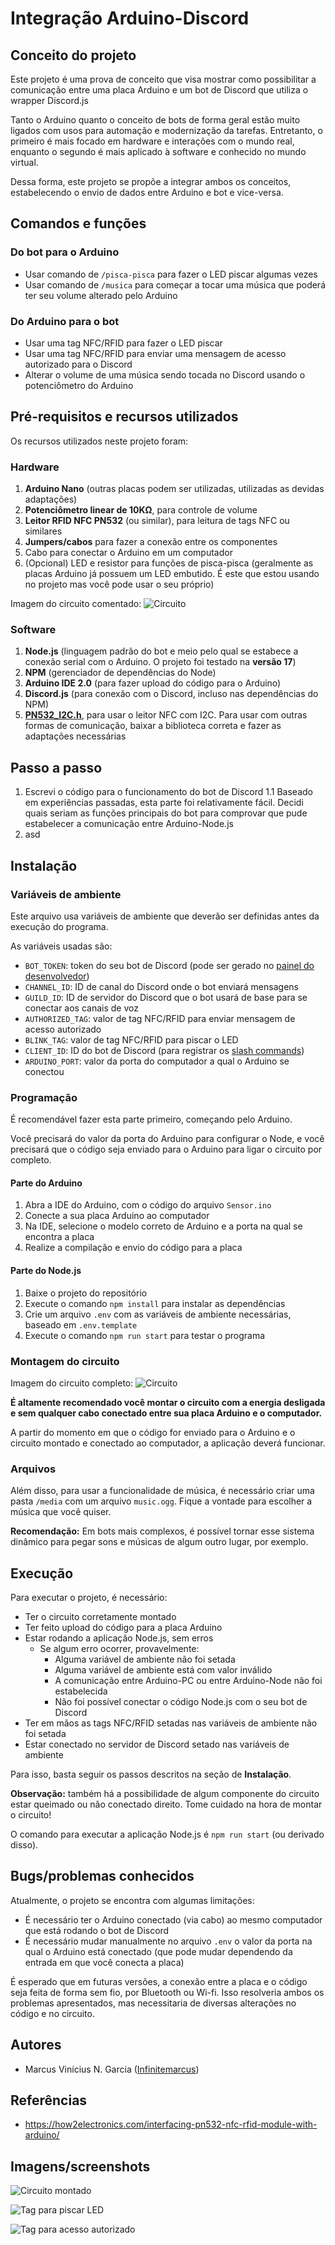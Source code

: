 # Integração Arduino-Discord

## Conceito do projeto
Este projeto é uma prova de conceito que visa mostrar como possibilitar a comunicação entre uma placa Arduino e um bot de Discord que utiliza o wrapper Discord.js

Tanto o Arduino quanto o conceito de bots de forma geral estão muito ligados com usos para automação e modernização da tarefas. Entretanto, o primeiro é mais focado em hardware e interações com o mundo real, enquanto o segundo é mais aplicado à software e conhecido no mundo virtual.

Dessa forma, este projeto se propõe a integrar ambos os conceitos, estabelecendo o envio de dados entre Arduino e bot e vice-versa.

## Comandos e funções
### Do bot para o Arduino
- Usar comando de `/pisca-pisca` para fazer o LED piscar algumas vezes
- Usar comando de `/musica` para começar a tocar uma música que poderá ter seu volume alterado pelo Arduino

### Do Arduino para o bot
- Usar uma tag NFC/RFID para fazer o LED piscar
- Usar uma tag NFC/RFID para enviar uma mensagem de acesso autorizado para o Discord
- Alterar o volume de uma música sendo tocada no Discord usando o potenciômetro do Arduino

## Pré-requisitos e recursos utilizados
Os recursos utilizados neste projeto foram:

### Hardware
1. **Arduino Nano** (outras placas podem ser utilizadas, utilizadas as devidas adaptações)
2. **Potenciômetro linear de 10KΩ**, para controle de volume
3. **Leitor RFID NFC PN532** (ou similar), para leitura de tags NFC ou similares
4. **Jumpers/cabos** para fazer a conexão entre os componentes
5. Cabo para conectar o Arduino em um computador
6. (Opcional) LED e resistor para funções de pisca-pisca (geralmente as placas Arduino já possuem um LED embutido. É este que estou usando no projeto mas você pode usar o seu próprio)

Imagem do circuito comentado:
![Circuito](https://github.com/InfiniteMarcus/Arduino-Discord-Integration/blob/main/docs/circuito_comentado.png)

### Software
1. **Node.js** (linguagem padrão do bot e meio pelo qual se estabece a conexão serial com o Arduino. O projeto foi testado na **versão 17**)
2. **NPM** (gerenciador de dependências do Node)
3. **Arduino IDE 2.0** (para fazer upload do código para o Arduino)
4. **Discord.js** (para conexão com o Discord, incluso nas dependências do NPM)
5. **[PN532_I2C.h](https://github.com/elechouse/PN532/tree/PN532_HSU/PN532_I2C)**, para usar o leitor NFC com I2C. Para usar com outras formas de comunicação, baixar a biblioteca correta e fazer as adaptações necessárias
  
## Passo a passo
1. Escrevi o código para o funcionamento do bot de Discord
  1.1 Baseado em experiências passadas, esta parte foi relativamente fácil. Decidi quais seriam as funções principais do bot para comprovar que pude estabelecer a comunicação entre Arduino-Node.js
2. asd

## Instalação

### Variáveis de ambiente
Este arquivo usa variáveis de ambiente que deverão ser definidas antes da execução do programa.

As variáveis usadas são:
- `BOT_TOKEN`: token do seu bot de Discord (pode ser gerado no [painel do desenvolvedor](https://discord.com/developers/applications))
- `CHANNEL_ID`: ID de canal do Discord onde o bot enviará mensagens
- `GUILD_ID`: ID de servidor do Discord que o bot usará de base para se conectar aos canais de voz
- `AUTHORIZED_TAG`: valor de tag NFC/RFID para enviar mensagem de acesso autorizado
- `BLINK_TAG`: valor de tag NFC/RFID para piscar o LED
- `CLIENT_ID`: ID do bot de Discord (para registrar os [slash commands](https://discordjs.guide/interactions/slash-commands.html))
- `ARDUINO_PORT`: valor da porta do computador a qual o Arduino se conectou


### Programação

É recomendável fazer esta parte primeiro, começando pelo Arduino. 

Você precisará do valor da porta do Arduino para configurar o Node, e você precisará que o código seja enviado para o Arduino para ligar o circuito por completo.

#### Parte do Arduino
1. Abra a IDE do Arduino, com o código do arquivo `Sensor.ino`
2. Conecte a sua placa Arduino ao computador
3. Na IDE, selecione o modelo correto de Arduino e a porta na qual se encontra a placa
4. Realize a compilação e envio do código para a placa

#### Parte do Node.js
1. Baixe o projeto do repositório
2. Execute o comando `npm install` para instalar as dependências
3. Crie um arquivo `.env` com as variáveis de ambiente necessárias, baseado em `.env.template`
4. Execute o comando `npm run start` para testar o programa

### Montagem do circuito

Imagem do circuito completo:
![Circuito](https://github.com/InfiniteMarcus/Arduino-Discord-Integration/blob/main/docs/circuito.png)

**É altamente recomendado você montar o circuito com a energia desligada e sem qualquer cabo conectado entre sua placa Arduino e o computador.**

A partir do momento em que o código for enviado para o Arduino e o circuito montado e conectado ao computador, a aplicação deverá funcionar.

### Arquivos

Além disso, para usar a funcionalidade de música, é necessário criar uma pasta `/media` com um arquivo `music.ogg`. Fique a vontade para escolher a música que você quiser.

**Recomendação:** Em bots mais complexos, é possível tornar esse sistema dinâmico para pegar sons e músicas de algum outro lugar, por exemplo.

## Execução
Para executar o projeto, é necessário:
- Ter o circuito corretamente montado
- Ter feito upload do código para a placa Arduino
- Estar rodando a aplicação Node.js, sem erros
  - Se algum erro ocorrer, provavelmente:
    - Alguma variável de ambiente não foi setada
    - Alguma variável de ambiente está com valor inválido
    - A comunicação entre Arduino-PC ou entre Arduino-Node não foi estabelecida
    - Não foi possível conectar o código Node.js com o seu bot de Discord
- Ter em mãos as tags NFC/RFID setadas nas variáveis de ambiente não foi setada
- Estar conectado no servidor de Discord setado nas variáveis de ambiente

Para isso, basta seguir os passos descritos na seção de **Instalação**.

**Observação:** também há a possibilidade de algum componente do circuito estar queimado ou não conectado direito. Tome cuidado na hora de montar o circuito!

O comando para executar a aplicação Node.js é `npm run start` (ou derivado disso).

## Bugs/problemas conhecidos

Atualmente, o projeto se encontra com algumas limitações:
- É necessário ter o Arduino conectado (via cabo) ao mesmo computador que está rodando o bot de Discord
- É necessário mudar manualmente no arquivo `.env` o valor da porta na qual o Arduino está conectado (que pode mudar dependendo da entrada em que você conecta a placa)

É esperado que em futuras versões, a conexão entre a placa e o código seja feita de forma sem fio, por Bluetooth ou Wi-fi. Isso resolveria ambos os problemas apresentados, mas necessitaria de diversas alterações no código e no circuito.

## Autores
* Marcus Vinícius N. Garcia ([Infinitemarcus](https://github.com/Infinitemarcus))

## Referências
- https://how2electronics.com/interfacing-pn532-nfc-rfid-module-with-arduino/

## Imagens/screenshots

![Circuito montado](https://github.com/InfiniteMarcus/Arduino-Discord-Integration/blob/main/docs/circuito_montado.jpg)

![Tag para piscar LED](https://github.com/InfiniteMarcus/Arduino-Discord-Integration/blob/main/docs/tag_pisca.gif)

![Tag para acesso autorizado](https://github.com/InfiniteMarcus/Arduino-Discord-Integration/blob/main/docs/tag_acesso.gif)
